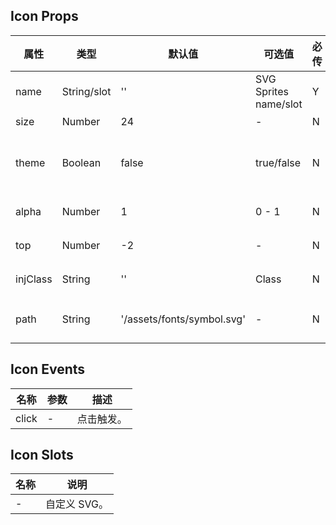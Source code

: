 ## Icon Props

| 属性       | 类型          | 默认值              | 可选值        | 必传  | 说明                             |
|----------|-------------|------------------|------------|-----|--------------------------------|
| name     | String/slot | ''               | SVG Sprites name/slot | Y   | 图标名称。                          |
| size     | Number      | 24               | -          | N   | 图标大小。                          |
| theme    | Boolean     | false            | true/false | N   | 是否跟随主题色（包含亮色与暗色）。              |
| alpha    | Number      | 1                | 0 - 1      | N   | 图标透明度。                         |
| top      | Number      | -2               | -          | N   | 上下偏移量。                         |
| injClass | String      | ''               | Class      | N   | 注入 CSS 名称。                     |
| path     | String      | '/assets/fonts/symbol.svg' | -          | N   | 项目存放 symbol.svg 的路径。 |

## Icon Events

| 名称    | 参数  | 描述    |
|-------|-----|-------|
| click | -   | 点击触发。 |

## Icon Slots

| 名称  | 说明       |
|-----|----------|
| -   | 自定义 SVG。 |
